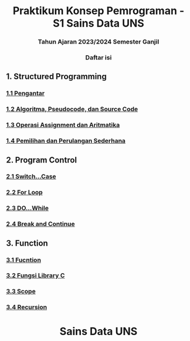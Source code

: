 <h1 align="center"> Praktikum Konsep Pemrograman - S1 Sains Data UNS </h1>
<h3 align="center"> Tahun Ajaran 2023/2024 Semester Ganjil </h3>

<h3 align="center"> Daftar isi </h3>

## 1. Structured Programming

### [1.1 Pengantar](/1.StructuredProgramming/1.1-Pengantar.md)
### [1.2 Algoritma, Pseudocode, dan Source Code](/1.StructuredProgramming/1.2-AlgoritmaPseudocodedanSourceCode.md)
### [1.3 Operasi Assignment dan Aritmatika](/1.StructuredProgramming/1.3-OperasiAssignmentdanAritmatika.md)
### [1.4 Pemilihan dan Perulangan Sederhana](/1.StructuredProgramming/1.4-PemilihandanPerulanganSederhana.md)

## 2. Program Control

### [2.1 Switch...Case](/2.ProgramControl/2.1-SwitchCase.md)
### [2.2 For Loop](/2.ProgramControl/2.2-ForLoop.md)
### [2.3 DO...While](/2.ProgramControl/2.3-DoWhile.md)
### [2.4 Break and Continue](/2.ProgramControl/2.4-BreakandContinue.md)

## 3. Function 

### [3.1 Fucntion](/3.Function/3.1-Function.md)
### [3.2 Fungsi Library C](/3.Function/3.2-FungsiLibraryC.md)
### [3.3 Scope](/3.Function/3.3-Scope.md)
### [3.4 Recursion](/3.Function/3.4-Recursion.md)


<h1 align="center"> Sains Data UNS </h1>